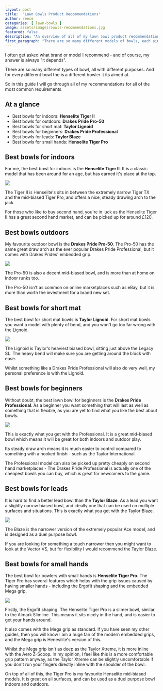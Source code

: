 ```yaml
---
layout: post
title:  "Lawn Bowls Product Recommendations"
author: reece
categories: [ lawn-bowls ]
image: assets/images/bowls-recommendations.jpg
featured: false
description: "An overview of all of my lawn bowl product recommendations."
first_paragraph: "There are so many different models of bowls, each aimed at a certain pain point. In this guide I will take you through what I believe are the best lawn bowls for you, whatever your needs are."
---
```


I often get asked what brand or model I recommend - and of course, my answer is always "it depends".

There are so many different types of bowl, all with different purposes. And for every different bowl the is a different bowler it its aimed at.

So in this guide I will go through all of my recommendations for all of the most common requirements.

## At a glance

- Best bowls for indoors: **Henselite Tiger II** 
- Best bowls for outdoors: **Drakes Pride Pro-50**
- Best bowls for short mat: **Taylor Lignoid**
- Best bowls for beginners: **Drakes Pride Professional**
- Best bowls for leads: **Taylor Blaze**
- Best bowls for small hands: **Henselite Tiger Pro**

## Best bowls for indoors 

For me, the best bowl for indoors is the **Henselite Tiger II**. It is a classic model that has been around for an age, but has earned it's place at the top.

<img src="/assets/images/henselite-tiger-ii-bowls.jpg" />

The Tiger II is Henselite's sits in between the extremely narrow Tiger TX and the mid-biased Tiger Pro, and offers a nice, steady drawing arch to the jack.

For those who like to buy second hand, you're in luck as the Henselite Tiger II has a great second hand market, and can be picked up for around £120.

## Best bowls outdoors

My favourite outdoor bowl is the **Drakes Pride Pro-50**. The Pro-50 has the same great draw arch as the ever popular Drakes Pride Professional, but it comes with Drakes Prides' embedded grip.

<img src="/assets/images/drakes-pride-pro-50.jpg" />

The Pro-50 is also a decent mid-biased bowl, and is more than at home on indoor runks too.

The Pro-50 isn't as common on online marketplaces such as eBay, but it is more than worth the investment for a brand new set.


## Best bowls for short mat 

The best bowl for short mat bowls is **Taylor Lignoid**. For short mat bowls you want a model with plenty of bend, and you won't go too far wrong with the Lignoid.

<img src="/assets/images/taylor-lignoid.jpg" />

The Lignoid is Taylor's heaviest biased bowl, sitting just above the Legacy SL. The heavy bend will make sure you are getting around the block with ease.

Whilst something like a Drakes Pride Professional will also do very well, my personal preference is with the Lignoid.


## Best bowls for beginners

Without doubt, the best lawn bowl for beginners is the **Drakes Pride Professional**. As a beginner you want something that will last as well as something that is flexible, as you are yet to find what you like the best about bowls.

<img src="/assets/images/drakes-pride-professional-bowls.jpg" />

This is exactly what you get with the Professional. It is a great mid-biased bowl which means it will be great for both indoors and outdoor play.

Its steady draw arch means it is much easier to control compared to something with a hooked finish - such as the Taylor International.

The Professional model can also be picked up pretty cheaply on second hand marketplaces - The Drakes Pride Professional is actually one of the cheapest bowls you can buy, which is great for newcomers to the game.


## Best bowls for leads 

It is hard to find a better lead bowl than the **Taylor Blaze**. As a lead you want a slightly narrow biased bowl, and ideally one that can be used on multiple surfaces and situations. This is exactly what you get with the Taylor Blaze.

<img src="/assets/images/taylor-blaze.jpg" />

The Blaze is the narrower version of the extremely popular Ace model, and is designed as a duel purpose bowl.

If you are looking for something a touch narrower then you might want to look at the Vector VS, but for flexibility I would recommend the Taylor Blaze.


## Best bowls for small hands 

The best bowl for bowlers with small hands is **Henselite Tiger Pro**. The Tiger Pro has several features which helps with the grip issues caused by having smaller hands - including the Ergofit shaping and the embedded Mega grip. 

<img src="/assets/images/henselite-tiger-pro.jpg" />

Firstly, the Ergofit shaping. The Henselite Tiger Pro is a slimer bowl, similar to the Almark Slimline. This means it sits nicely in the hand, and is easier to get your hands around.

It also comes with the Mega grip as standard. If you have seen my other guides, then you will know I am a huge fan of the modern embedded grips, and the Mega grip is Henesilite's version of this.

Whilst the Mega grip isn't as deep as the Taylor Xtreme, it is more inline with the Aero Z-Scoop. In my opinion, I feel like this is a more comfortable grip pattern anyway, as the Taylor Xtreme can be slightly uncomfortable if you don't run your fingers directly inline with the shoulder of the bowl.

On top of all of this, the Tiger Pro is my favourite Henselite mid-biased models. It is great on all surfaces, and can be used as a duel purpose bowl indoors and outdoors.
